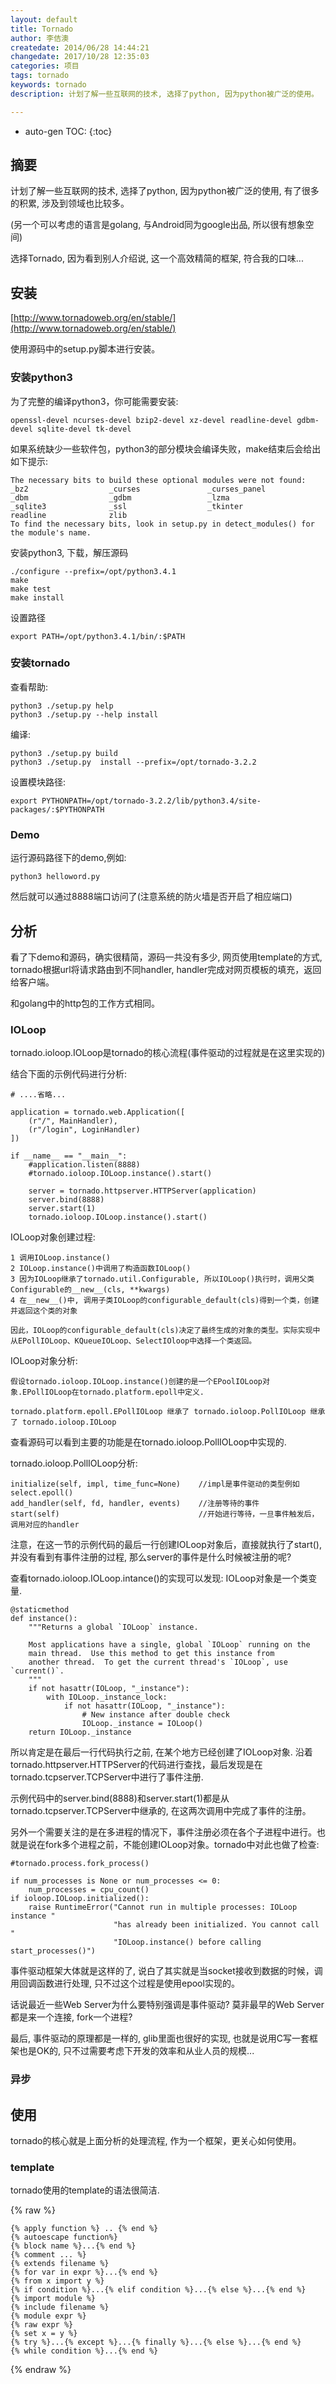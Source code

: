 ```yaml
---
layout: default
title: Tornado
author: 李佶澳
createdate: 2014/06/28 14:44:21
changedate: 2017/10/28 12:35:03
categories: 项目
tags: tornado
keywords: tornado
description: 计划了解一些互联网的技术, 选择了python, 因为python被广泛的使用。

---
```


* auto-gen TOC:
{:toc}

## 摘要

计划了解一些互联网的技术, 选择了python, 因为python被广泛的使用, 有了很多的积累, 涉及到领域也比较多。

(另一个可以考虑的语言是golang, 与Android同为google出品, 所以很有想象空间)

选择Tornado, 因为看到别人介绍说, 这一个高效精简的框架, 符合我的口味...

## 安装

[http://www.tornadoweb.org/en/stable/](http://www.tornadoweb.org/en/stable/)

使用源码中的setup.py脚本进行安装。

### 安装python3

为了完整的编译python3，你可能需要安装:

	openssl-devel ncurses-devel bzip2-devel xz-devel readline-devel gdbm-devel sqlite-devel tk-devel

如果系统缺少一些软件包，python3的部分模块会编译失败，make结束后会给出如下提示:

	The necessary bits to build these optional modules were not found:
	_bz2                  _curses               _curses_panel      
	_dbm                  _gdbm                 _lzma              
	_sqlite3              _ssl                  _tkinter           
	readline              zlib                                     
	To find the necessary bits, look in setup.py in detect_modules() for the module's name.

安装python3, 下载，解压源码

	./configure --prefix=/opt/python3.4.1
	make 
	make test
	make install

设置路径

	export PATH=/opt/python3.4.1/bin/:$PATH

### 安装tornado

查看帮助:

	python3 ./setup.py help
	python3 ./setup.py --help install

编译:

	python3 ./setup.py build
	python3 ./setup.py  install --prefix=/opt/tornado-3.2.2

设置模块路径:

	export PYTHONPATH=/opt/tornado-3.2.2/lib/python3.4/site-packages/:$PYTHONPATH

### Demo

运行源码路径下的demo,例如:

	python3 helloword.py

然后就可以通过8888端口访问了(注意系统的防火墙是否开启了相应端口)

## 分析

看了下demo和源码，确实很精简，源码一共没有多少, 网页使用template的方式, tornado根据url将请求路由到不同handler, handler完成对网页模板的填充，返回给客户端。

和golang中的http包的工作方式相同。

### IOLoop

tornado.ioloop.IOLoop是tornado的核心流程(事件驱动的过程就是在这里实现的)

结合下面的示例代码进行分析:

	# ....省略...

	application = tornado.web.Application([
		(r"/", MainHandler),
		(r"/login", LoginHandler)
	])

	if __name__ == "__main__":
		#application.listen(8888)
		#tornado.ioloop.IOLoop.instance().start()

		server = tornado.httpserver.HTTPServer(application)
		server.bind(8888)
		server.start(1)
		tornado.ioloop.IOLoop.instance().start()      

IOLoop对象创建过程:

	1 调用IOLoop.instance()
	2 IOLoop.instance()中调用了构造函数IOLoop()
	3 因为IOLoop继承了tornado.util.Configurable, 所以IOLoop()执行时，调用父类Configurable的__new__(cls, **kwargs)
	4 在__new__()中, 调用子类IOLoop的configurable_default(cls)得到一个类，创建并返回这个类的对象

	因此，IOLoop的configurable_default(cls)决定了最终生成的对象的类型。实际实现中从EPollIOLoop、KQueueIOLoop、SelectIOloop中选择一个类返回。

IOLoop对象分析:

	假设tornado.ioloop.IOLoop.instance()创建的是一个EPoolIOLoop对象.EPollIOLoop在tornado.platform.epoll中定义.

	tornado.platform.epoll.EPollIOLoop 继承了 tornado.ioloop.PollIOLoop 继承了 tornado.ioloop.IOLoop

查看源码可以看到主要的功能是在tornado.ioloop.PollIOLoop中实现的.

tornado.ioloop.PollIOLoop分析:

	initialize(self, impl, time_func=None)    //impl是事件驱动的类型例如select.epoll()
	add_handler(self, fd, handler, events)    //注册等待的事件
	start(self)                               //开始进行等待，一旦事件触发后，调用对应的handler

注意，在这一节的示例代码的最后一行创建IOLoop对象后，直接就执行了start(), 并没有看到有事件注册的过程, 那么server的事件是什么时候被注册的呢?

查看tornado.ioloop.IOLoop.intance()的实现可以发现: IOLoop对象是一个类变量.

	@staticmethod
	def instance():
		"""Returns a global `IOLoop` instance.

		Most applications have a single, global `IOLoop` running on the
		main thread.  Use this method to get this instance from
		another thread.  To get the current thread's `IOLoop`, use `current()`.
		"""
		if not hasattr(IOLoop, "_instance"):
			with IOLoop._instance_lock:
				if not hasattr(IOLoop, "_instance"):
					# New instance after double check
					IOLoop._instance = IOLoop()
		return IOLoop._instance

所以肯定是在最后一行代码执行之前, 在某个地方已经创建了IOLoop对象. 沿着tornado.httpserver.HTTPServer的代码进行查找，最后发现是在tornado.tcpserver.TCPServer中进行了事件注册.

示例代码中的server.bind(8888)和server.start(1)都是从tornado.tcpserver.TCPServer中继承的, 在这两次调用中完成了事件的注册。

另外一个需要关注的是在多进程的情况下，事件注册必须在各个子进程中进行。也就是说在fork多个进程之前，不能创建IOLoop对象。tornado中对此也做了检查:

	#tornado.process.fork_process()

	if num_processes is None or num_processes <= 0:                                                               
		num_processes = cpu_count()                                                                               
	if ioloop.IOLoop.initialized():                                                                               
		raise RuntimeError("Cannot run in multiple processes: IOLoop instance "                                   
						   "has already been initialized. You cannot call "                                       
						   "IOLoop.instance() before calling start_processes()")  

事件驱动框架大体就是这样的了, 说白了其实就是当socket接收到数据的时候，调用回调函数进行处理, 只不过这个过程是使用epool实现的。

话说最近一些Web Server为什么要特别强调是事件驱动? 莫非最早的Web Server都是来一个连接, fork一个进程?

最后, 事件驱动的原理都是一样的, glib里面也很好的实现, 也就是说用C写一套框架也是OK的, 只不过需要考虑下开发的效率和从业人员的规模...

### 异步

## 使用

tornado的核心就是上面分析的处理流程, 作为一个框架，更关心如何使用。

### template

tornado使用的template的语法很简洁.

{% raw %}

	{% apply function %} .. {% end %}
	{% autoescape function%}
	{% block name %}...{% end %}
	{% comment ... %}
	{% extends filename %}
	{% for var in expr %}...{% end %}
	{% from x import y %}
	{% if condition %}...{% elif condition %}...{% else %}...{% end %}
	{% import module %}
	{% include filename %}
	{% module expr %}
	{% raw expr %}
	{% set x = y %}
	{% try %}...{% except %}...{% finally %}...{% else %}...{% end %}
	{% while condition %}...{% end %}

{% endraw %}

